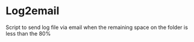 Log2email
=========

Script to send log file via email when the remaining space on the folder is less than the 80%
